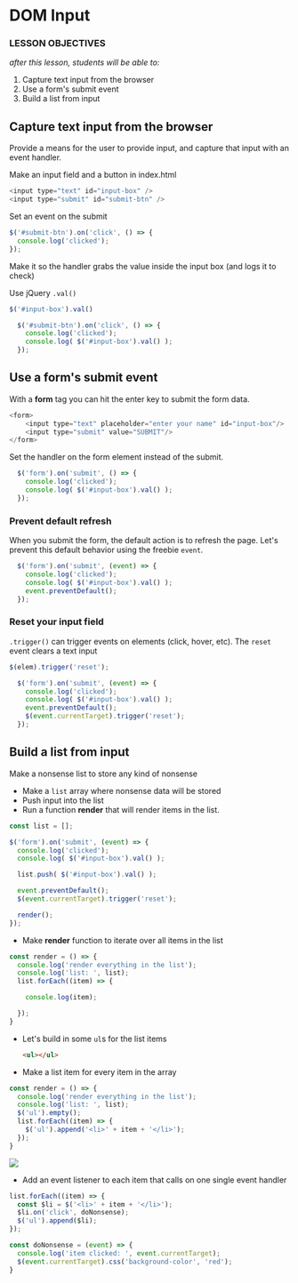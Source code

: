# DOM Input

### LESSON OBJECTIVES
_after this lesson, students will be able to:_

1. Capture text input from the browser
1. Use a form's submit event
1. Build a list from input

## Capture text input from the browser

Provide a means for the user to provide input, and capture that input with an event handler.

Make an input field and a button in index.html

```javascript
<input type="text" id="input-box" />
<input type="submit" id="submit-btn" />
```

Set an event on the submit

```javascript
$('#submit-btn').on('click', () => {
  console.log('clicked');
});
```

Make it so the handler grabs the value inside the input box (and logs it to check)

Use jQuery `.val()`

```javascript
$('#input-box').val()
```

```javascript
  $('#submit-btn').on('click', () => {
    console.log('clicked');  
    console.log( $('#input-box').val() );
  });
```

## Use a form's submit event

With a **form** tag you can hit the enter key to submit the form data.

```javascript
<form>
    <input type="text" placeholder="enter your name" id="input-box"/>
    <input type="submit" value="SUBMIT"/>
</form>
```

Set the handler on the form element instead of the submit.

```javascript
  $('form').on('submit', () => {
    console.log('clicked');  
    console.log( $('#input-box').val() );
  });
```

### Prevent default refresh

When you submit the form, the default action is to refresh the page. Let's prevent this default behavior using the freebie `event`.

```javascript
  $('form').on('submit', (event) => {
    console.log('clicked');  
    console.log( $('#input-box').val() );
    event.preventDefault();
  });
```

### Reset your input field

`.trigger()` can trigger events on elements (click, hover, etc).  The `reset` event clears a text input

```javascript
$(elem).trigger('reset');
```

```javascript
  $('form').on('submit', (event) => {
    console.log('clicked');  
    console.log( $('#input-box').val() );
    event.preventDefault();
    $(event.currentTarget).trigger('reset');
  });
```

## Build a list from input

Make a nonsense list to store any kind of nonsense

* Make a `list` array where nonsense data will be stored
* Push input into the list
* Run a function **render** that will render items in the list.

```javascript
const list = [];

$('form').on('submit', (event) => {
  console.log('clicked');  
  console.log( $('#input-box').val() );

  list.push( $('#input-box').val() );

  event.preventDefault();
  $(event.currentTarget).trigger('reset');

  render();
});
```

* Make **render** function to iterate over all items in the list

```javascript
const render = () => {
  console.log('render everything in the list');
  console.log('list: ', list);
  list.forEach((item) => {

    console.log(item);

  });
}
```

* Let's build in some `ul`s for the list items

  ```html
  <ul></ul>
  ```

* Make a list item for every item in the array

```javascript
const render = () => {
  console.log('render everything in the list');
  console.log('list: ', list);
  $('ul').empty();
  list.forEach((item) => {    
    $('ul').append('<li>' + item + '</li>');
  });
}
```

![](https://i.imgur.com/vjQ2Bu9.png)

* Add an event listener to each item that calls on one single event handler

```javascript
list.forEach((item) => {    
  const $li = $('<li>' + item + '</li>');
  $li.on('click', doNonsense);
  $('ul').append($li);      
});
```

```javascript
const doNonsense = (event) => {
  console.log('item clicked: ', event.currentTarget);
  $(event.currentTarget).css('background-color', 'red');
}
```
